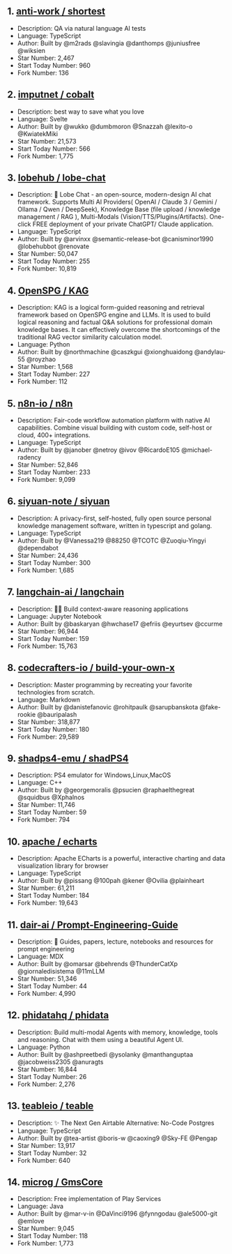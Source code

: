 ## 1. [anti-work / shortest](https://github.com/anti-work/shortest)  
- Description: QA via natural language AI tests
- Language: TypeScript
- Author: Built by @m2rads @slavingia @danthomps @juniusfree @wiksien
- Star Number: 2,467
- Start Today Number: 960
- Fork Number: 136

## 2. [imputnet / cobalt](https://github.com/imputnet/cobalt)
- Description: best way to save what you love
- Language: Svelte
- Author: Built by @wukko @dumbmoron @Snazzah @lexito-o @KwiatekMiki
- Star Number: 21,573
- Start Today Number: 566
- Fork Number: 1,775

## 3. [lobehub / lobe-chat](https://github.com/lobehub/lobe-chat)
- Description: 🤯 Lobe Chat - an open-source, modern-design AI chat framework. Supports Multi AI Providers( OpenAI / Claude 3 / Gemini / Ollama / Qwen / DeepSeek), Knowledge Base (file upload / knowledge management / RAG ), Multi-Modals (Vision/TTS/Plugins/Artifacts). One-click FREE deployment of your private ChatGPT/ Claude application.
- Language: TypeScript
- Author: Built by @arvinxx @semantic-release-bot @canisminor1990 @lobehubbot @renovate
- Star Number: 50,047
- Start Today Number: 255
- Fork Number: 10,819

## 4. [OpenSPG / KAG](https://github.com/OpenSPG/KAG)
- Description: KAG is a logical form-guided reasoning and retrieval framework based on OpenSPG engine and LLMs. It is used to build logical reasoning and factual Q&A solutions for professional domain knowledge bases. It can effectively overcome the shortcomings of the traditional RAG vector similarity calculation model.
- Language: Python
- Author: Built by @northmachine @caszkgui @xionghuaidong @andylau-55 @royzhao
- Star Number: 1,568
- Start Today Number: 227
- Fork Number: 112

## 5. [n8n-io / n8n](https://github.com/n8n-io/n8n)
- Description: Fair-code workflow automation platform with native AI capabilities. Combine visual building with custom code, self-host or cloud, 400+ integrations.
- Language: TypeScript
- Author: Built by @janober @netroy @ivov @RicardoE105 @michael-radency
- Star Number: 52,846
- Start Today Number: 233
- Fork Number: 9,099

## 6. [siyuan-note / siyuan](https://github.com/siyuan-note/siyuan)
- Description: A privacy-first, self-hosted, fully open source personal knowledge management software, written in typescript and golang.
- Language: TypeScript
- Author: Built by @Vanessa219 @88250 @TCOTC @Zuoqiu-Yingyi @dependabot
- Star Number: 24,436
- Start Today Number: 300
- Fork Number: 1,685

## 7. [langchain-ai / langchain](https://github.com/langchain-ai/langchain)
- Description: 🦜🔗 Build context-aware reasoning applications
- Language: Jupyter Notebook
- Author: Built by @baskaryan @hwchase17 @efriis @eyurtsev @ccurme
- Star Number: 96,944
- Start Today Number: 159
- Fork Number: 15,763

## 8. [codecrafters-io / build-your-own-x](https://github.com/codecrafters-io/build-your-own-x)
- Description: Master programming by recreating your favorite technologies from scratch.
- Language: Markdown
- Author: Built by @danistefanovic @rohitpaulk @sarupbanskota @fake-rookie @bauripalash
- Star Number: 318,877
- Start Today Number: 180
- Fork Number: 29,589

## 9. [shadps4-emu / shadPS4](https://github.com/shadps4-emu/shadPS4)
- Description: PS4 emulator for Windows,Linux,MacOS
- Language: C++
- Author: Built by @georgemoralis @psucien @raphaelthegreat @squidbus @Xphalnos
- Star Number: 11,746
- Start Today Number: 59
- Fork Number: 794

## 10. [apache / echarts](https://github.com/apache/echarts)
- Description: Apache ECharts is a powerful, interactive charting and data visualization library for browser
- Language: TypeScript
- Author: Built by @pissang @100pah @kener @Ovilia @plainheart
- Star Number: 61,211
- Start Today Number: 184
- Fork Number: 19,643

## 11. [dair-ai / Prompt-Engineering-Guide](https://github.com/dair-ai/Prompt-Engineering-Guide)
- Description: 🐙 Guides, papers, lecture, notebooks and resources for prompt engineering
- Language: MDX
- Author: Built by @omarsar @behrends @ThunderCatXp @giornaledisistema @11mLLM
- Star Number: 51,346
- Start Today Number: 44
- Fork Number: 4,990

## 12. [phidatahq / phidata](https://github.com/phidatahq/phidata)
- Description: Build multi-modal Agents with memory, knowledge, tools and reasoning. Chat with them using a beautiful Agent UI.
- Language: Python
- Author: Built by @ashpreetbedi @ysolanky @manthanguptaa @jacobweiss2305 @anuragts
- Star Number: 16,844
- Start Today Number: 26
- Fork Number: 2,276

## 13. [teableio / teable](https://github.com/teableio/teable)
- Description: ✨ The Next Gen Airtable Alternative: No-Code Postgres
- Language: TypeScript
- Author: Built by @tea-artist @boris-w @caoxing9 @Sky-FE @Pengap
- Star Number: 13,917
- Start Today Number: 32
- Fork Number: 640

## 14. [microg / GmsCore](https://github.com/microg/GmsCore)
- Description: Free implementation of Play Services
- Language: Java
- Author: Built by @mar-v-in @DaVinci9196 @fynngodau @ale5000-git @emlove
- Star Number: 9,045
- Start Today Number: 118
- Fork Number: 1,773